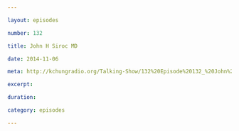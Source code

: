 ```yaml
---

layout: episodes

number: 132

title: John H Siroc MD

date: 2014-11-06

meta: http://kchungradio.org/Talking-Show/132%20Episode%20132_%20John%20H%20Siroc%20MD.mp3

excerpt: 

duration: 

category: episodes

---
```


